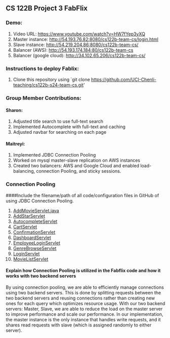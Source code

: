## CS 122B Project 3 FabFlix

### Demo: 
1. Video URL: https://www.youtube.com/watch?v=HW7fYep3yXQ
2. Master instance: http://54.193.76.82:8080/cs122b-team-cs/login.html
3. Slave instance: http://54.219.204.86:8080/cs122b-team-cs/
4. Balancer (AWS): http://54.193.174.184:80/cs122b-team-cs
5. Balancer (google cloud):  http://34.102.65.206/cs122b-team-cs/

### Instructions to deploy Fablix: 
1. Clone this repository using `git clone https://github.com/UCI-Chenli-teaching/cs122b-s24-team-cs.git'


### Group Member Contributions: 

#### Sharon:
1. Adjusted title search to use full-text search
2. Implemented Autocomplete with full-text and caching
3. Adjusted navbar for searching on each page

#### Maitreyi:
1. Implemented JDBC Connection Pooling
2. Worked on mysql master-slave replication on AWS instances
3. Created two balancers: AWS and Google Cloud and enabled load-balancing, connection Pooling, and sticky sessions.

### Connection Pooling
####Include the filename/path of all code/configuration files in GitHub of using JDBC Connection Pooling.
1. [AddMovieServlet.java](url)
2. [AddStarServlet](url)
3. [AutocompleteServlet](url)
4. [CartServlet](url)
5. [ConfirmationServlet](url)
6. [DashboardServlet](url)
7. [EmployeeLoginServlet](url)
8. [GenreBrowseServlet](url)
9. [LoginServlet](url)
10. [MovieListServlet]((url[https://github.com/UCI-Chenli-teaching/cs122b-s24-team-cs/blob/main/src/MovieListServlet.java]))
#### Explain how Connection Pooling is utilized in the Fabflix code and how it works with two backend servers
By using connection pooling, we are able to efficiently manage connections using two backend servers. This is done by splitting requests between the two backend servers and reusing connections rather than creating new ones for each query which optimizes resource usage. With our two backend servers: Master, Slave, we are able to reduce the load on the master server to improve performance and scale our performance. In our implementation, the master instance is the only instance that handles write requests, and it shares read requests with slave (which is assigned randomly to either server).
